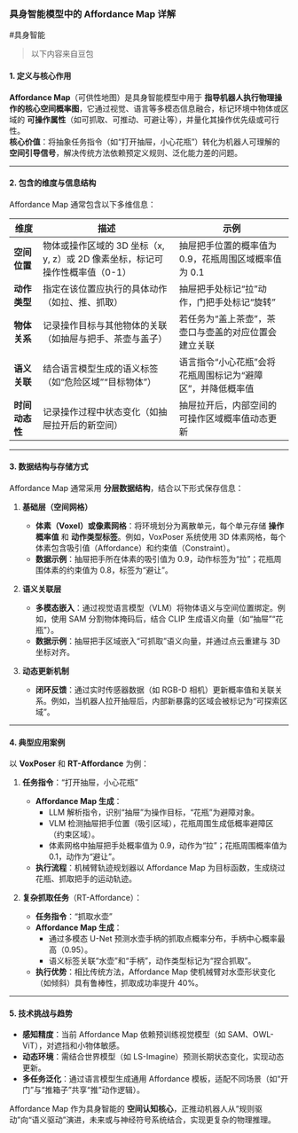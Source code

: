 ### 具身智能模型中的 Affordance Map 详解

#具身智能

> 以下内容来自豆包
#### **1. 定义与核心作用**
**Affordance Map**（可供性地图）是具身智能模型中用于 **指导机器人执行物理操作的核心空间概率图**，它通过视觉、语言等多模态信息融合，标记环境中物体或区域的 **可操作属性**（如可抓取、可推动、可避让等），并量化其操作优先级或可行性。  
**核心价值**：将抽象任务指令（如“打开抽屉，小心花瓶”）转化为机器人可理解的 **空间引导信号**，解决传统方法依赖预定义规则、泛化能力差的问题。

---

#### **2. 包含的维度与信息结构**

Affordance Map 通常包含以下多维信息：

| **维度**           | **描述**                                                                 | **示例**                                                                 |
|--------------------|-------------------------------------------------------------------------|-------------------------------------------------------------------------|
| **空间位置**        | 物体或操作区域的 3D 坐标（x, y, z）或 2D 像素坐标，标记可操作性概率值（0-1）       | 抽屉把手位置的概率值为 0.9，花瓶周围区域概率值为 0.1                       |
| **动作类型**        | 指定在该位置应执行的具体动作（如拉、推、抓取）                              | 抽屉把手处标记“拉”动作，门把手处标记“旋转”                             |
| **物体关系**        | 记录操作目标与其他物体的关联（如抽屉与把手、茶壶与盖子）                      | 若任务为“盖上茶壶”，茶壶口与壶盖的对应位置会建立关联                   |
| **语义关联**        | 结合语言模型生成的语义标签（如“危险区域”“目标物体”）                          | 语言指令“小心花瓶”会将花瓶周围标记为“避障区”，并降低概率值               |
| **时间动态性**      | 记录操作过程中状态变化（如抽屉拉开后的新空间）                              | 抽屉拉开后，内部空间的可操作区域概率值动态更新                         |

---

#### **3. 数据结构与存储方式**

Affordance Map 通常采用 **分层数据结构**，结合以下形式保存信息：

1. **基础层（空间网格）**  
   - **体素（Voxel）或像素网格**：将环境划分为离散单元，每个单元存储 **操作概率值** 和 **动作类型标签**。例如，VoxPoser 系统使用 3D 体素网格，每个体素包含吸引值（Affordance）和约束值（Constraint）。  
   - **数据示例**：抽屉把手所在体素的吸引值为 0.9，动作标签为“拉”；花瓶周围体素的约束值为 0.8，标签为“避让”。

2. **语义关联层**  
   - **多模态嵌入**：通过视觉语言模型（VLM）将物体语义与空间位置绑定。例如，使用 SAM 分割物体掩码后，结合 CLIP 生成语义向量（如“抽屉”“花瓶”）。  
   - **数据示例**：抽屉把手区域嵌入“可抓取”语义向量，并通过点云重建与 3D 坐标对齐。

3. **动态更新机制**  
   - **闭环反馈**：通过实时传感器数据（如 RGB-D 相机）更新概率值和关联关系。例如，当机器人拉开抽屉后，内部新暴露的区域会被标记为“可探索区域”。

---

#### **4. 典型应用案例**

以 **VoxPoser**  和 **RT-Affordance**  为例：

1. **任务指令**：“打开抽屉，小心花瓶”  
   - **Affordance Map 生成**：  
     - LLM 解析指令，识别“抽屉”为操作目标，“花瓶”为避障对象。  
     - VLM 检测抽屉把手位置（吸引区域），花瓶周围生成低概率避障区（约束区域）。  
     - 体素网格中抽屉把手处概率值为 0.9，动作为“拉”；花瓶周围概率值为 0.1，动作为“避让”。  
   - **执行流程**：机械臂轨迹规划器以 Affordance Map 为目标函数，生成绕过花瓶、抓取把手的运动轨迹。

2. **复杂抓取任务**（RT-Affordance）：  
   - **任务指令**：“抓取水壶”  
   - **Affordance Map 生成**：  
     - 通过多模态 U-Net 预测水壶手柄的抓取点概率分布，手柄中心概率最高（0.95）。  
     - 语义标签关联“水壶”和“手柄”，动作类型标记为“捏合抓取”。  
   - **执行优势**：相比传统方法，Affordance Map 使机械臂对水壶形状变化（如倾斜）具有鲁棒性，抓取成功率提升 40%。

---

#### **5. 技术挑战与趋势**
- **感知精度**：当前 Affordance Map 依赖预训练视觉模型（如 SAM、OWL-ViT），对遮挡和小物体敏感。  
- **动态环境**：需结合世界模型（如 LS-Imagine）预测长期状态变化，实现动态更新。  
- **多任务泛化**：通过语言模型生成通用 Affordance 模板，适配不同场景（如“开门”与“推箱子”共享“推”动作逻辑）。

Affordance Map 作为具身智能的 **空间认知核心**，正推动机器人从“规则驱动”向“语义驱动”演进，未来或与神经符号系统结合，实现更复杂的物理推理。